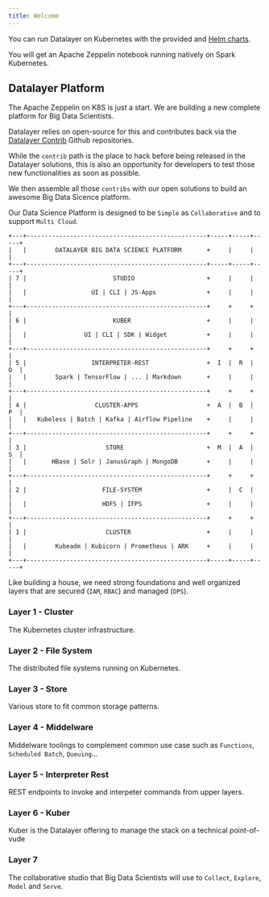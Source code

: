 ```yaml
---
title: Welcome
---
```


You can run Datalayer on Kubernetes with the provided and [Helm charts](/docs/helm-charts).

You will get an Apache Zeppelin notebook running natively on Spark Kubernetes.

## Datalayer Platform

The Apache Zeppelin on K8S is just a start. We are building a new complete platform for Big Data Scientists.

Datalayer relies on open-source for this and contributes back via the [Datalayer Contrib](https://github.com/datalayer-contrib) Github repositories.

While the `contrib` path is the place to hack before being released in the Datalayer solutions, this is also an opportunity for developers to test those new functionalities as soon as possible.

We then assemble all those `contribs` with our open solutions to build an awesome Big Data Sicence platform.

Our Data Science Platform is designed to be `Simple` as `Collaborative` and to support `Multi Cloud`.

```
+---+--------------------------------------------------+-----+-----+-----+
|   |        DATALAYER BIG DATA SCIENCE PLATFORM       +     |     |     |
+---+--------------------------------------------------+-----+-----+-----+
| 7 |                        STUDIO                    +     |     |     |
|   |                  UI | CLI | JS-Apps              +     |     |     |
+---+--------------------------------------------------+     +     +     |
| 6 |                        KUBER                     +     |     |     |
|   |                UI | CLI | SDK | Widget           +     |     |     |
+---+--------------------------------------------------+     +     +     |
| 5 |                  INTERPRETER-REST                +  I  |  R  |  O  |
|   |        Spark | TensorFlow | ... | Markdown       +     |     |     |
+---+--------------------------------------------------+     +     +     |
| 4 |                   CLUSTER-APPS                   +  A  |  B  |  P  |
|   |   Kubeless | Batch | Kafka | Airflow Pipeline    +     |     |     |
+---+--------------------------------------------------+     +     +     |
| 3 |                      STORE                       +  M  |  A  |  S  |
|   |       HBase | Solr | JanusGraph | MongoDB        +     |     |     |
+---+--------------------------------------------------+     +     +     |
| 2 |                     FILE-SYSTEM                  +     |  C  |     |
|   |                     HDFS | IFPS                  +     |     |     |
+---+--------------------------------------------------+     +     +     |
| 1 |                      CLUSTER                     +     |     |     |
|   |        Kubeadm | Kubicorn | Prometheus | ARK     +     |     |     |
+---+--------------------------------------------------+-----+-----+-----+
```

Like building a house, we need strong foundations and well organized layers that are secured (`IAM`, `RBAC`) and managed (`OPS`).

### Layer 1 - Cluster

The Kubernetes cluster infrastructure.

### Layer 2 - File System

The distributed file systems running on Kubernetes.

### Layer 3 - Store

Various store to fit common storage patterns.

### Layer 4 - Middelware

Middelware toolings to complement common use case such as `Functions`, `Scheduled Batch`, `Queuing`...

### Layer 5 - Interpreter Rest

REST endpoints to invoke and interpeter commands from upper layers.

### Layer 6 - Kuber

Kuber is the Datalayer offering to manage the stack on a technical point-of-vude

### Layer 7

The collaborative studio that Big Data Scientists will use to `Collect`, `Explore`, `Model` and `Serve`.
